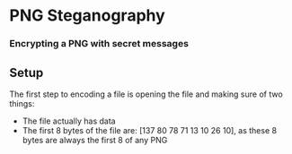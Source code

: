 # PNG Steganography
### Encrypting a PNG with secret messages

## Setup
The first step to encoding a file is opening the file and making sure of two things:
- The file actually has data
- The first 8 bytes of the file are: [137 80 78 71 13 10 26 10], as these 8 bytes are always the first 8 of any PNG